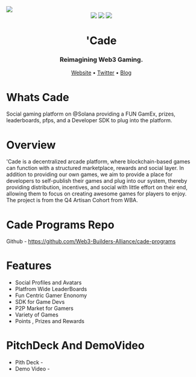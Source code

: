<img src="https://i.imgur.com/N6oQbzv.png">
<div align="center">
  <img src="https://badgen.net/badge/version/1.0/purple">
  <img src="https://badgen.net/badge/docs/1.0/purple">
  <img src="https://badgen.net/badge/contributions/open/purple">
</div>
<h1 align="center">'Cade</h1>
<div align="center">
  <h3>Reimagining Web3 Gaming.</h3>
  <div align="center">
    <a href="#">Website</a>
    •
    <a href="#">Twitter</a>
    •
    <a href="#">Blog</a>
  </div>
</div>
 
# Whats Cade

Social gaming platform on @Solana providing a FUN GamEx, prizes, leaderboards, pfps, and a Developer SDK to plug into the platform.

# Overview

'Cade is a decentralized arcade platform, where blockchain-based games can function with a structured marketplace, rewards and social layer. In addition to providing our own games, we aim to provide a place for developers to self-publish their games and plug into our system, thereby providing distribution, incentives, and social with little effort on their end, allowing them to focus on creating awesome games for players to enjoy. The project is from the Q4 Artisan Cohort from WBA.

# Cade Programs Repo
Github - https://github.com/Web3-Builders-Alliance/cade-programs

# Features
<ul>
<li>Social Profiles and Avatars</li>
<li>Platfrom Wide LeaderBoards</li>
<li>Fun Centric Gamer Enonomy</li>
<li>SDK for Game Devs</li>
<li>P2P Market for Gamers</li>
<li>Variety of Games</li>
<li>Points , Prizes and Rewards</li>
</ul>

# PitchDeck And DemoVideo
<ul>
<li>Pith Deck - <a href="https://docs.google.com/presentation/d/1ywg0dvkAf_Dhk9IUoVil0YdqrFN0M5Ny-MujCt0wzpU/edit?usp=sharing"></a></li>
<li>Demo Video - <a href="https://www.youtube.com/watch?v=msKD14lSPtg"></a></li>




